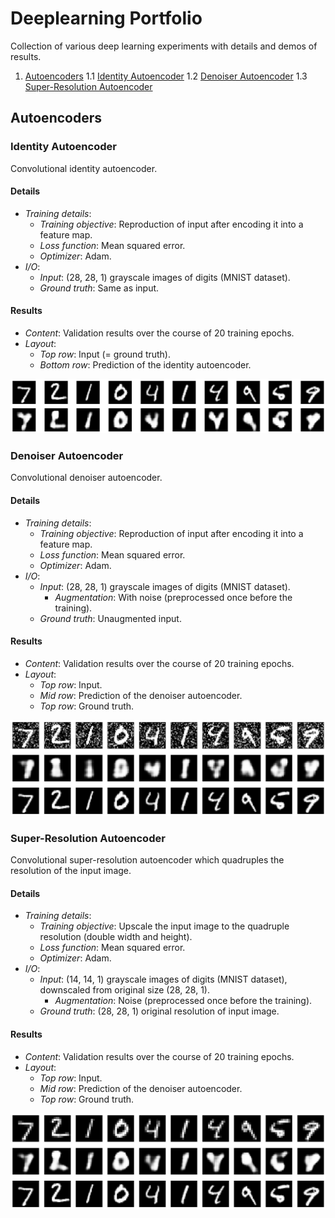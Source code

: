 # Deeplearning Portfolio
Collection of various deep learning experiments with details and demos of results.

1. [Autoencoders](#autoencoders)
1.1 [Identity Autoencoder](#identity-autoencoder)
1.2 [Denoiser Autoencoder](#denoiser-autoencoder)
1.3 [Super-Resolution Autoencoder](#super-resolution-autoencoder)

## Autoencoders
### Identity Autoencoder
Convolutional identity autoencoder.

#### Details
* *Training details*:
  * *Training objective*: Reproduction of input after encoding it into a feature map.
  * *Loss function*: Mean squared error.
  * *Optimizer*: Adam.
* *I/O*:
  * *Input*: (28, 28, 1) grayscale images of digits (MNIST dataset).
  * *Ground truth*: Same as input.

#### Results
* *Content*: Validation results over the course of 20 training epochs.
* *Layout*:
  * *Top row*: Input (= ground truth).
  * *Bottom row*: Prediction of the identity autoencoder.



![Animated ](autoencoder/identity/mnist/conv_autoencoder_20.gif)



### Denoiser Autoencoder
Convolutional denoiser autoencoder.

#### Details
* *Training details*:
  * *Training objective*: Reproduction of input after encoding it into a feature map.
  * *Loss function*: Mean squared error.
  * *Optimizer*: Adam.
* *I/O*:
  * *Input*: (28, 28, 1) grayscale images of digits (MNIST dataset).
    * *Augmentation*: With noise (preprocessed once before the training).
  * *Ground truth*: Unaugmented input.

#### Results
* *Content*: Validation results over the course of 20 training epochs.
* *Layout*:
  * *Top row*: Input.
  * *Mid row*: Prediction of the denoiser autoencoder.
  * *Top row*: Ground truth.



![Animated ](autoencoder/denoiser/mnist/conv_autoencoder_20.gif)



### Super-Resolution Autoencoder
Convolutional super-resolution autoencoder which quadruples the resolution of the input image.

#### Details
* *Training details*:
  * *Training objective*: Upscale the input image to the quadruple resolution (double width and height).
  * *Loss function*: Mean squared error.
  * *Optimizer*: Adam.
* *I/O*:
  * *Input*: (14, 14, 1) grayscale images of digits (MNIST dataset), downscaled from original size (28, 28, 1).
    * *Augmentation*: Noise (preprocessed once before the training).
  * *Ground truth*: (28, 28, 1) original resolution of input image.

#### Results
* *Content*: Validation results over the course of 20 training epochs.
* *Layout*:
  * *Top row*: Input.
  * *Mid row*: Prediction of the denoiser autoencoder.
  * *Top row*: Ground truth.



![Animated ](autoencoder/super-resolution/mnist/conv_autoencoder_20.gif)


